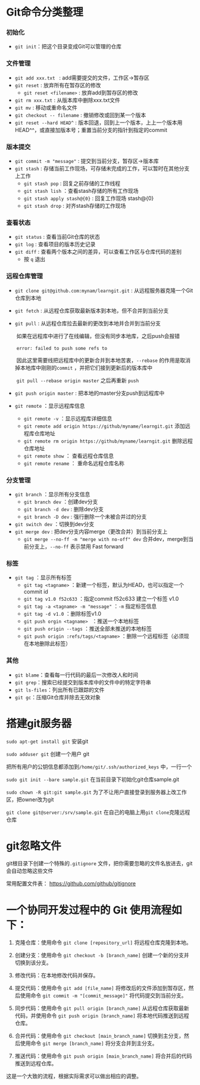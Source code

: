 # Git命令分类整理

### 初始化

* `git init`：把这个目录变成Git可以管理的仓库

### 文件管理

* `git add xxx.txt ` : add需要提交的文件，工作区->暂存区
* `git reset` : 放弃所有在暂存区的修改
  * `git reset <filename>` : 放弃add到暂存区<filename>的修改
* `git rm xxx.txt`  : 从版本库中删除xxx.txt文件
* `git mv` : 移动或重命名文件
* `git checkout -- filename` : 撤销修改或回到某一个版本
* `git reset --hard HEAD^` : 版本回退，回到上一个版本，上上一个版本用HEAD^^，或直接加版本号；重置当前分支的指针到指定的commit

### 版本提交

* `git commit -m "message"` : 提交到当前分支，暂存区->版本库
* `git stash` : 存储当前工作现场，可存储未完成的工作，可以暂时在其他分支上工作
  * `git stash pop` : 回复之前存储的工作线程
  * `git stash lish` ：查看stash存储的所有工作现场
  * `git stash apply stash@{0}` : 回复工作现场 stash@{0}
  * `git stash drop` : 对齐stash存储的工作现场

### 查看状态

* `git status` : 查看当前Git仓库的状态
* `git log` : 查看项目的版本历史记录
* `git diff` : 查看两个版本之间的差异，可以查看工作区与仓库代码的差别
  * 按 `q` 退出

### 远程仓库管理

* `git clone git@github.com:mynam/learngit.git` :  从远程服务器克隆一个Git仓库到本地

* `git fetch` : 从远程仓库获取最新版本到本地，但不合并到当前分支

* `git pull` : 从远程仓库拉去最新的更改到本地并合并到当前分支

  ​	如果在远程库中进行了在线编辑，但没有同步本地库，之后push会报错

  ​	`error: failed to push some refs to` 

  ​	因此这里需要线把远程库中的更新合并到本地苦衷，`--rebase` 的作用是取消掉本地库中刚刚的`commit` ，并把它们接到更新后的版本库中

  ​	`git pull --rebase origin master`  之后再重新 `push` 

* `git push origin master` : 把本地的master分支push到远程库中
* `git remote` ：显示远程库信息
  * `git remote -v` ：显示远程库详细信息
  * `git remote add origin https://github/myname/learngit.git` 添加远程库仓库地址
  * `git remote rm origin https://github/myname/learngit.git` 删除远程仓库地址
  * `git remote show` ： 查看远程仓库信息
  * `git remote rename` ： 重命名远程仓库名称

### 分支管理

* `git branch` ：显示所有分支信息
  * `git branch dev` ：创建dev分支
  * `git branch -d dev` :  删除dev分支
  * `git branch -D dev` :  强行删除一个未被合并过的分支
* `git switch dev` ：切换到dev分支
* `git merge dev` : 把dev分支内容merge（更改合并）到当前分支上
  * `git merge --no-ff -m "merge with no-off" dev` 合并dev，merge到当前分支上，`--no-ff` 表示禁用 Fast forward

### 标签

* `git tag` ：显示所有标签
  * `git tag <tagname>` ：新建一个标签，默认为HEAD，也可以指定一个commit id
  * `git tag v1.0 f52c633` ：指定commit f52c633 建立一个标签 v1.0
  * `git tag -a <tagname> -m "message"` ：`-m` 指定标签信息
  * `git tag -d v1.0` ：删除标签v1.0
  * `git push orgin <tagname> ` ：推送一个本地标签
  * `git push origin --tags` ：推送全部未推送的本地标签
  * `git push origin :refs/tags/<tagname>` ：删除一个远程标签（必须现在本地删除此标签）

### 其他

* `git blame`：查看每一行代码的最后一次修改人和时间
* `git grep`：搜索已经提交到版本库中的文件中的特定字符串
* `git ls-files`：列出所有已跟踪的文件
* `git gc`：压缩Git仓库并除去无效对象

# 搭建git服务器

`sudo apt-get install git` 安装git

`sudo adduser git` 创建一个用户 git

把所有用户的公钥信息都添加到`/home/git/.ssh/authorized_keys` 中，一行一个

`sudo git init --bare sample.git` 在当前目录下初始化git仓库sample.git

`sudo chown -R git:git sample.git` 为了不让用户直接登录到服务器上改工作区，把owner改为git

`git clone git@server:/srv/sample.git` 在自己的电脑上用`git clone`克隆远程仓库

# git忽略文件

git根目录下创建一个特殊的`.gitignore` 文件，把你需要忽略的文件名放进去，git会自动忽略这些文件

常用配置文件表： https://github.com/github/gitignore

# 一个协同开发过程中的 Git 使用流程如下：

1. 克隆仓库：使用命令 `git clone [repository_url]` 将远程仓库克隆到本地。

2. 创建分支：使用命令 `git checkout -b [branch_name]` 创建一个新的分支并切换到该分支。

3. 修改代码：在本地修改代码并保存。

4. 提交代码：使用命令 `git add [file_name]` 将修改后的文件添加到暂存区，然后使用命令 `git commit -m "[commit_message]"` 将代码提交到当前分支。

5. 同步代码：使用命令 `git pull origin [branch_name]` 从远程仓库获取最新代码，并使用命令 `git push origin [branch_name]` 将本地代码推送到远程仓库。

6. 合并代码：使用命令 `git checkout [main_branch_name]` 切换到主分支，然后使用命令 `git merge [branch_name]` 将分支合并到主分支。

7. 推送代码：使用命令 `git push origin [main_branch_name]` 将合并后的代码推送到远程仓库。

这是一个大致的流程，根据实际需求可以做出相应的调整。

